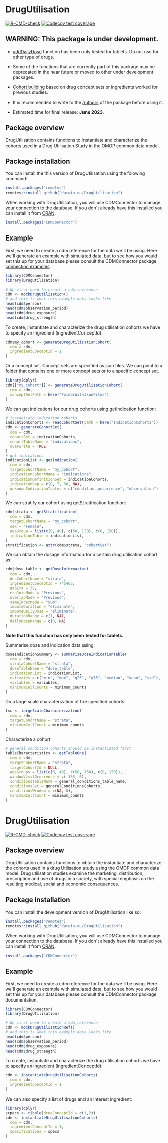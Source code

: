 
<!-- README.md is generated from README.Rmd. Please edit that file -->

# DrugUtilisation

<!-- badges: start -->

[![R-CMD-check](https://github.com/darwin-eu/DrugUtilisation/actions/workflows/R-CMD-check.yaml/badge.svg)](https://github.com/darwin-eu/DrugUtilisation/actions/workflows/R-CMD-check.yaml)
[![Codecov test
coverage](https://codecov.io/gh/darwin-eu/DrugUtilisation/branch/main/graph/badge.svg)](https://app.codecov.io/gh/darwin-eu/DrugUtilisation?branch=main)
<!-- badges: end -->

## WARNING: This package is under development.

- [addDailyDose](https://github.com/darwin-eu/DrugUtilisation/blob/main/R/addDailyDose.R)
  function has been only tested for tablets. Do not use for other type of drugs.

- Some of the functions that are currently part of this package may be
  deprecated in the near future or moved to other under development
  packages.

- [Cohort
  building](https://github.com/darwin-eu/DrugUtilisation/blob/main/R/generateDrugUtilisationCohort.R)
  based on drug concept sets or ingredients worked for previous studies.

- It is recommended to write to the
  [authors](https://github.com/darwin-eu/DrugUtilisation/blob/main/DESCRIPTION) of
  the package before using it.

- Estimated time for final release: **June 2023**.

## Package overview

DrugUtilisation contains functions to instantiate and characterize the
cohorts used in a Drug Utilisation Study in the OMOP common data model.

## Package installation

You can install the this version of DrugUtilisation using the folowing
command:

``` r
install.packages("remotes")
remotes::install_github("darwin-eu/DrugUtilisation")
```

When working with DrugUtilisation, you will use CDMConnector to manage
your connection to the database. If you don´t already have this
installed you can install it from
[CRAN](https://CRAN.R-project.org/package=CDMConnector).

``` r
install.packages("CDMConnector")
```

## Example

First, we need to create a cdm reference for the data we´ll be using.
Here we´ll generate an example with simulated data, but to see how you
would set this up for your database please consult the CDMConnector
package [connection
examples](https://darwin-eu.github.io/CDMConnector/articles/DBI_connection_examples.html).

``` r
library(CDMConnector)
library(DrugUtilisation)

# We first need to create a cdm_reference
cdm <- mockDrugUtilisation()
# and this is what this example data looks like
head(cdm$person)
head(cdm$observation_period)
head(cdm$drug_exposure)
head(cdm$drug_strength)
```

To create, instantiate and characterize the drug utilisation cohorts we
have to specify an ingredient (ingredientConceptId):

``` r
cdm$my_cohort <- generateDrugUtilisationCohort(
  cdm = cdm,
  ingredientConceptId = 1
)
```

Or a concept set. Concept sets are specified as json files. We can point
to a folder that contains one or more concept sets or to a specific
concept set.

``` r
library(dplyr)
cdm[["my_cohort"]] <- generateDrugUtilisationCohort(
  cdm = cdm,
  conceptSetPath = here("FolderWithJsonFiles")
)
```

We can get indications for our drug cohorts using getIndication
function:

``` r
# instantiate indication cohorts
indicationCohorts <- readCohortSet(path = here("IndicationCohorts"))
cdm <- generateCohortSet(
  cdm = cdm,
  cohortSet = indicationCohorts,
  cohortTableName = "indications",
  overwrite = TRUE
)
# get indications
indicationList <- getIndication(
  cdm = cdm,
  targetCohortName = "my_cohort",
  indicationCohortName = "indications",
  indicationDefinitionSet = indicationCohorts,
  indicationGap = c(0, 7, 30, NA),
  unknownIndicationTables = c("condition_occurrence", "observation")
)
```

We can stratify our cohort using getStratification function:

``` r
cdm$strata <- getStratification(
  cdm = cdm,
  targetCohortName = "my_cohort",
  sex = "Female",
  ageGroup = list(c(0, 49), c(50, 150), c(0, 150)),
  indicationTable = indicationList,
)
stratification <- attr(cdm$strata, "cohortSet")
```

We can obtain the dosage information for a certain drug utilisation
cohort as:

``` r
cdm$dose_table <- getDoseInformation(
  cdm = cdm,
  dusCohortName = "strata",
  ingredientConceptId = 745466,
  gapEra = 30,
  eraJoinMode = "Previous",
  overlapMode = "Previous",
  sameIndexMode = "Sum", 
  imputeDuration = "eliminate",
  imputeDailyDose = "eliminate",
  durationRange = c(1, NA),
  dailyDoseRange = c(0, NA)
)
```

**Note that this function has only been tested for tablets.**

Summarise dose and indication data using:

``` r
doseIndicationSummary <- summariseDoseIndicationTable(
  cdm = cdm,
  strataCohortName = "strata",
  doseTableName = "dose_table",
  indicationList = indicationList,
  estimates = c("min", "max", "q25", "q75", "median", "mean", "std"),
  variables = variables,
  minimumCellCounts = minimum_counts
)
```

Do a large scale characterization of the specified cohorts:

``` r
lsc <- largeScaleCharacterization(
  cdm = cdm,
  targetCohortName = "strata",
  minimumCellCount = minimum_counts
)
```

Characterize a cohort:

``` r
# general condition cohorts should be instantiated first
tableCharacteristics <- getTableOne(
  cdm = cdm,
  targetCohortName = "strata",
  targetCohortId = NULL,
  ageGroups = list(c(0, 49), c(50, 150), c(0, 150)),
  windowVisitOcurrence = c(-365, 0),
  conditionsTableName = general_conditions_table_name,
  conditionsSet = generalConditionsCohorts,
  conditionsWindow = c(NA, 0),
  minimumCellCount = minimum_counts
)
```

<!-- README.md is generated from README.Rmd. Please edit that file -->

# DrugUtilisation

<!-- badges: start -->

[![R-CMD-check](https://github.com/darwin-eu/DrugUtilisation/actions/workflows/R-CMD-check.yaml/badge.svg)](https://github.com/darwin-eu/DrugUtilisation/actions/workflows/R-CMD-check.yaml)
[![Codecov test
coverage](https://codecov.io/gh/darwin-eu/DrugUtilisation/branch/main/graph/badge.svg)](https://app.codecov.io/gh/darwin-eu/DrugUtilisation?branch=main)
<!-- badges: end -->

## Package overview

DrugUtilisation contains functions to obtain the instantiate and
characterize the cohorts used in a drug Utilisation study using the OMOP
common data model. Drug utilisation studies examine the marketing,
distribution, prescription and use of drugs in a society, with special
emphasis on the resulting medical, social and economic consequences.

## Package installation

You can install the development version of DrugUtilisation like so:

``` r
install.packages("remotes")
remotes::install_github("darwin-eu/DrugUtilisation")
```

When working with DrugUtilisation, you will use CDMConnector to manage
your connection to the database. If you don´t already have this
installed you can install it from
[CRAN](https://CRAN.R-project.org/package=CDMConnector).

``` r
install.packages("CDMConnector")
```

## Example

First, we need to create a cdm reference for the data we´ll be using.
Here we´ll generate an example with simulated data, but to see how you
would set this up for your database please consult the CDMConnector
package documentation.

``` r
library(CDMConnector)
library(DrugUtilisation)

# We first need to create a cdm_reference
cdm <- mockDrugUtilisationRef()
# and this is what this example data looks like
head(cdm$person)
head(cdm$observation_period)
head(cdm$drug_exposure)
head(cdm$drug_strength)
```

To create, instantiate and characterize the drug utilisation cohorts we
have to specify an ingredient (ingredientConceptId):

``` r
cdm <- instantiateDrugUtilisationCohorts(
  cdm = cdm,
  ingredientConceptId = 1
)
```

We can also specify a list of drugs and an interest ingredient:

``` r
library(dplyr)
scpecs <- tibble(drugConceptId = c(1,2))
cdm <- instantiateDrugUtilisationCohorts(
  cdm = cdm,
  ingredientConceptId = 1,
  specifications = specs
)
```
